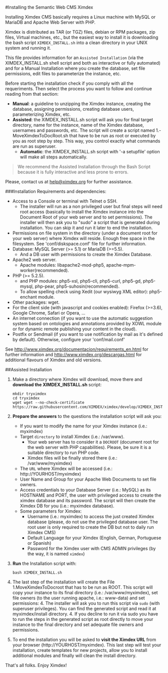 #Installing the Semantic Web CMS Ximdex

Installing Ximdex CMS basically requires a Linux machine with MySQL or MariaDB and Apache Web Server with PHP.

Ximdex is distributed as TAR (or TGZ) files, debian or RPM packages, zip files, Virtual machines, etc., but the easiest way to install it is downloading the bash script `XIMDEX_INSTALL.sh` into a clean directory in your UNIX system and running it.

This file provides information for an `Assisted Installation` (via the XIMDEX_INSTALL.sh shell script and both as interactive or fully automated) and for a Manual Installation where you create the database, set file permissions, edit files to parameterize the instance, etc. 

Before starting the installation check if you comply with all the requeriments. Then select the process you want to follow and continue reading from that section:

- **Manual**: a guideline to unzipping the Ximdex instance, creating the database, assigning permissions, creating database users, parameterizing Ximdex, etc. 
- **Assisted**: the XIMDEX_INSTALL.sh script will ask you for final target directory, name for the instance, name of the Ximdex database, usernames and passwords, etc. The script will create a script named 1.-MoveXimdexToDocRoot.sh that have to be run as root or executed by you as root step by step. This way, you control exactly what commands are run as superuser.
	- **Automatic**: the XIMDEX_INSTALL.sh script with '-a setupfile' option will make all steps automatically.

>We recommend the Assisted Installation through the Bash Script because it is fully interactive and less prone to errors.  

Please, contact us at help@ximdex.org for further assistance.

###Installation Requirements and dependencies:

*  Access to a Console or terminal with Telnet o SSH.
	*  The installer will run as a non privileged user but final steps will need root access (basically to install the Ximdex instance into the Document Root of your web server and to set permissions). The installer will then ask you to "sudo" a script that is generated during installation. You can skip it and run it later to end the installation.
*  Permissions on file system in the directory (under a document root for your web server) where Ximdex will reside. Enough free space in the filesystem. See 'conf/diskspace.conf' file for further information.
*  Database: MySQL Server (>= 5.1) or MariaDB (>=5.5).
	*  And a DB user with permissions to create the Ximdex Database.
*  Apache2 web server.
	*  Apache modules: libapache2-mod-php5, apache-mpm-worker(recommended).
*  PHP (>= 5.2.5).
	*  and PHP modules: php5-xsl, php5-cli, php5-curl, php5-gd, php5-mysql, php-pear, php5-suhosin(recommended).
	*  To allow spelling check using Xedit (our wysiwyg XML editor): php5-enchant module.
*  Other packages: wget.
*  For the client side (with javascript and cookies enabled): Firefox (>=3.6), Google Chrome, Safari or Opera, ...
*  An internet connection (if you want to use the automatic suggestion system based on ontologies and annotations provided by XOWL module or for dynamic remote publishing your content in the cloud).
*  Postfix or Sendmail (if you want to use notification by mail as it's defined by default). Otherwise, configure your 'conf/mail.conf'

See http://www.ximdex.org/documentacion/requirements_en.html for further information and http://www.ximdex.org/descargas.html for additional flavours of Ximdex and old versions.


##Assisted Installation


1. Make a directory where Ximdex will download, move there and **download the XIMDEX_INSTALL.sh** script:
	```shell
	mkdir tryximdex
	cd tryximdex
	wget wget --no-check-certificate https://raw.githubusercontent.com/XIMDEX/ximdex/develop/XIMDEX_INSTALL.sh
	```

2. **Prepare the answers** to the questions the installation script will ask you:
	- If you want to modify the name for your Ximdex instance (i.e.: myximdex)
	- Target `directory` to install Ximdex (i.e.: /var/www). 
		- Your web server has to consider it a `DOCROOT` (document root for the web server with PHP capabilities). Please, be sure it is a suitable directory to run PHP code.
		- Ximdex files will be finally stored there (i.e.: /var/www/myximdex)
	- The `URL` where Ximdex will be accessed (i.e.: http://YOURHOST/myximdex)
	- User Name and Group for your Apache Web Documents to set file owners.
	- Access credentials to your Database Server (i.e.: MySQL) as its HOSTNAME and PORT, the user with privileged access to create the ximdex database and its password. The script will then create the Ximdex DB for you (i.e.: myximdex database).
	- Some parameters for Ximdex:
		* Username (i.e.: myximdex) to access the just created Ximdex database (please, do not use the privileged database user. The root user is only required to create the DB but not to daily run Ximdex CMS)
		* Default Language for your Ximdex (English, German, Portuguese or Spanish)
		* Password for the Ximdex user with CMS ADMIN privileges (by the way, it is named `ximdex`)


3. **Run** the Installation script with:
	```
	bash XIMDEX_INSTALL.sh
	```

4. The last step of the installation will create the File 1.MoveXimdexToDocroot that has to be run as ROOT. This script will copy your instance to its final directory (i.e.: /var/www/myximdex), set file owners (to the user running apache, i.e.: www-data) and set permissions:
	4. The installer will ask you to run this script via `sudo` (with superuser privileges). You can find the generated script and read it at myximdex/install directory.
	4. If you decline to run it via sudo you have to run the steps in the generated script as root directly to move your instance to the final directory and set adequate file owners and permissions.

5. To end the installation you will be asked to **visit the Ximdex URL** from your browser (http://YOURHOST/myximdex). This last step will test your installation, create templates for new projects, allow you to install additional modules and finally will clean the install directory.


That's all folks. Enjoy Ximdex!

